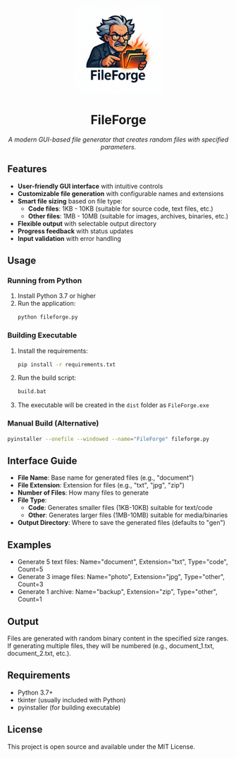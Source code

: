 <div align="center">
  <img src="logo.png" alt="FileForge Logo" width="200" height="200">
  
  # FileForge
  
  *A modern GUI-based file generator that creates random files with specified parameters.*
</div>

## Features

- **User-friendly GUI interface** with intuitive controls
- **Customizable file generation** with configurable names and extensions
- **Smart file sizing** based on file type:
  - **Code files**: 1KB - 10KB (suitable for source code, text files, etc.)
  - **Other files**: 1MB - 10MB (suitable for images, archives, binaries, etc.)
- **Flexible output** with selectable output directory
- **Progress feedback** with status updates
- **Input validation** with error handling

## Usage

### Running from Python

1. Install Python 3.7 or higher
2. Run the application:
   ```bash
   python fileforge.py
   ```

### Building Executable

1. Install the requirements:
   ```bash
   pip install -r requirements.txt
   ```

2. Run the build script:
   ```bash
   build.bat
   ```

3. The executable will be created in the `dist` folder as `FileForge.exe`

### Manual Build (Alternative)

```bash
pyinstaller --onefile --windowed --name="FileForge" fileforge.py
```

## Interface Guide

- **File Name**: Base name for generated files (e.g., "document")
- **File Extension**: Extension for files (e.g., "txt", "jpg", "zip")
- **Number of Files**: How many files to generate
- **File Type**: 
  - **Code**: Generates smaller files (1KB-10KB) suitable for text/code
  - **Other**: Generates larger files (1MB-10MB) suitable for media/binaries
- **Output Directory**: Where to save the generated files (defaults to "gen")

## Examples

- Generate 5 text files: Name="document", Extension="txt", Type="code", Count=5
- Generate 3 image files: Name="photo", Extension="jpg", Type="other", Count=3
- Generate 1 archive: Name="backup", Extension="zip", Type="other", Count=1

## Output

Files are generated with random binary content in the specified size ranges. If generating multiple files, they will be numbered (e.g., document_1.txt, document_2.txt, etc.).

## Requirements

- Python 3.7+
- tkinter (usually included with Python)
- pyinstaller (for building executable)

## License

This project is open source and available under the MIT License.